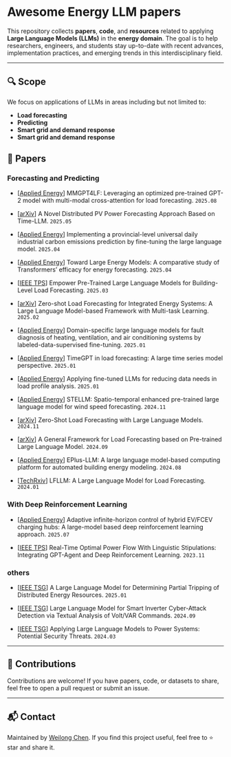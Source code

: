 # Awesome Energy LLM papers

This repository collects **papers**, **code**, and **resources** related to applying **Large Language Models (LLMs)** in the **energy domain**. The goal is to help researchers, engineers, and students stay up-to-date with recent advances, implementation practices, and emerging trends in this interdisciplinary field.

---

## 🔍 Scope

We focus on applications of LLMs in areas including but not limited to:

* **Load forecasting**
* **Predicting**
* **Smart grid and demand response**
* **Smart grid and demand response**

## 📄 Papers

### Forecasting and Predicting
- [[Applied Energy](https://www.sciencedirect.com/science/article/pii/S0306261925006956)] MMGPT4LF: Leveraging an optimized pre-trained GPT-2 model with multi-modal cross-attention for load forecasting. `2025.08`

- [[arXiv](https://arxiv.org/abs/2503.06216)] A Novel Distributed PV Power Forecasting Approach Based on Time-LLM. `2025.05`

- [[Applied Energy](https://www.sciencedirect.com/science/article/pii/S0306261925001023)] Implementing a provincial-level universal daily industrial carbon emissions prediction by fine-tuning the large language model. `2025.04`

- [[Applied Energy](https://www.sciencedirect.com/science/article/pii/S0306261925000881)] Toward Large Energy Models: A comparative study of Transformers’ efficacy for energy forecasting. `2025.04`

- [[IEEE TPS](https://ieeexplore.ieee.org/abstract/document/10917006)] Empower Pre-Trained Large Language Models for Building-Level Load Forecasting. `2025.03`

- [[arXiv](https://arxiv.org/abs/2502.16896)] Zero-shot Load Forecasting for Integrated Energy Systems: A Large Language Model-based Framework with Multi-task Learning. `2025.02`

- [[Applied Energy](https://www.sciencedirect.com/science/article/pii/S0306261924017616)] Domain-specific large language models for fault diagnosis of heating, ventilation, and air conditioning systems by labeled-data-supervised fine-tuning. `2025.01`

- [[Applied Energy](https://www.sciencedirect.com/science/article/pii/S0306261924023572)] TimeGPT in load forecasting: A large time series model perspective. `2025.01`

- [[Applied Energy](https://www.sciencedirect.com/science/article/pii/S030626192402049X)] Applying fine-tuned LLMs for reducing data needs in load profile analysis. `2025.01`

- [[Applied Energy](https://www.sciencedirect.com/science/article/pii/S030626192401417X)] STELLM: Spatio-temporal enhanced pre-trained large language model for wind speed forecasting. `2024.11`

- [[arXiv](https://arxiv.org/abs/2411.11350)] Zero-Shot Load Forecasting with Large Language Models. `2024.11`

- [[arXiv](https://arxiv.org/abs/2406.11336)] A General Framework for Load Forecasting based on Pre-trained Large Language Model. `2024.09`

- [[Applied Energy](https://www.sciencedirect.com/science/article/pii/S0306261924008146)] EPlus-LLM: A large language model-based computing platform for automated building energy modeling. `2024.08`

- [[TechRxiv](https://www.techrxiv.org/doi/full/10.36227/techrxiv.170475236.64005369)] LFLLM: A Large Language Model for Load Forecasting. `2024.01`

### With Deep Reinforcement Learning

- [[Applied Energy](https://www.sciencedirect.com/science/article/pii/S0306261925005707)] Adaptive infinite-horizon control of hybrid EV/FCEV charging hubs: A large-model based deep reinforcement learning approach. `2025.07`

- [[IEEE TPS](https://ieeexplore.ieee.org/document/10339881)] Real-Time Optimal Power Flow With Linguistic Stipulations: Integrating GPT-Agent and Deep Reinforcement Learning. `2023.11`




### others
- [[IEEE TSG](https://ieeexplore.ieee.org/document/10675341)] A Large Language Model for Determining Partial Tripping of Distributed Energy Resources. `2025.01`

- [[IEEE TSG](https://ieeexplore.ieee.org/document/10663471)] Large Language Model for Smart Inverter Cyber-Attack Detection via Textual Analysis of Volt/VAR Commands. `2024.09`

- [[IEEE TSG](https://ieeexplore.ieee.org/document/10459250)] Applying Large Language Models to Power Systems: Potential Security Threats. `2024.03`



---

## 🚧 Contributions

Contributions are welcome! If you have papers, code, or datasets to share, feel free to open a pull request or submit an issue.

---

## 📬 Contact

Maintained by [Weilong Chen](mailto:chenweilong921@gmail.com).
If you find this project useful, feel free to ⭐️ star and share it.

